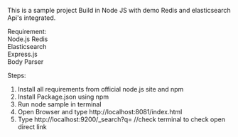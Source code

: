 This is a sample project Build in Node JS with demo Redis and elasticsearch Api's integrated.

Requirement:	
Node.js 
Redis 	
Elasticsearch 	
Express.js 	
Body Parser 	

Steps:
1) Install all requirements from official node.js site and npm
2) Install Package.json using npm
3) Run node sample in terminal
4) Open Browser and type http://localhost:8081/index.html
5) Type http://localhost:9200/_search?q=<string entered> //check terminal to check open direct link
